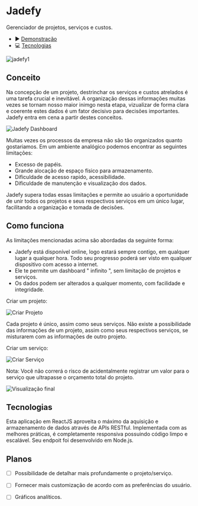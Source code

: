 # Jadefy 

Gerenciador de projetos, serviços e custos.

- ▶️ [️Demonstração](#Como_funciona)
- ‍💻 [Tecnologias](#Tecnologias)

![jadefy1](https://github.com/FernandoKohn/Jadefy/assets/131038556/64a9a72b-7114-4864-998d-ba2f3a9ffebe)

## Conceito

Na concepção de um projeto, destrinchar os serviços e custos atrelados é uma tarefa crucial e inevitável. A organização dessas informações muitas vezes se tornam nosso maior inimgo nesta etapa, vizualizar de forma clara e coerente estes dados é um fator decisivo para decisões importantes. Jadefy entra em cena a partir destes conceitos.

![Jadefy Dashboard](https://github.com/FernandoKohn/Jadefy/assets/131038556/35d86757-c539-4468-b06a-e08853dfb773)



Muitas vezes os processos da empresa não são tão organizados quanto gostariamos. Em um ambiente analógico podemos encontrar as seguintes limitações:

- Excesso de papéis.
- Grande alocação de espaço físico para armazenamento.
- Dificuldade de acesso rapido, acessibilidade.
- Dificuldade de manutenção e visualização dos dados.

Jadefy supera todas essas limitações e permite ao usuário a oportunidade de unir todos os projetos e seus respectivos serviços em um único lugar, facilitando a organização e tomada de decisões.

## Como funciona

As limitações mencionadas acima são abordadas da seguinte forma:

- Jadefy está disponível online, logo estará sempre contigo, em qualquer lugar a qualquer hora. Todo seu progresso poderá ser visto em qualquer dispositivo com acesso a internet.
- Ele te permite um dashboard " infinito ", sem limitação de projetos e serviços.
- Os dados podem ser alterados a qualquer momento, com facilidade e integridade.

Criar um projeto:

![Criar Projeto](https://github.com/FernandoKohn/Jadefy/assets/131038556/240e19e0-aad0-4c3b-a9fe-cd10dcd57971)


Cada projeto é único, assim como seus serviços. Não existe a possibilidade das informações de um projeto, assim como seus respectivos serviços, se misturarem com as informações de outro projeto.

Criar um serviço:

![Criar Serviço](https://github.com/FernandoKohn/Jadefy/assets/131038556/c5264ee5-fedc-4112-aae7-1fef6e1fd129)

Nota: Você não correrá o risco de acidentalmente registrar um valor para o serviço que ultrapasse o orçamento total do projeto.

![Visualização final](https://github.com/FernandoKohn/Jadefy/assets/131038556/d594465f-d046-4929-9821-fc3125f89580)

## Tecnologias 

Esta aplicação em ReactJS aproveita o máximo da aquisição e armazenamento de dados através de APIs RESTful. Implementada com as melhores práticas, é completamente responsiva possuindo código limpo e escalável. Seu endpoit foi desenvolvido em Node.js.
                                
## Planos

- [ ] Possibilidade de detalhar mais profundamente o projeto/serviço.
- [ ] Fornecer mais customização de acordo com as preferências do usuário.
- [ ] Gráficos analíticos.











